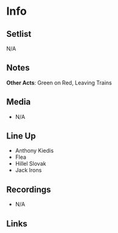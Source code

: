 # Info

## Setlist

N/A

## Notes

**Other Acts**: Green on Red, Leaving Trains

## Media

* N/A

## Line Up

* Anthony Kiedis
* Flea
* Hillel Slovak
* Jack Irons
  
## Recordings

* N/A

## Links

